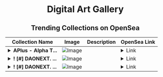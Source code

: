 <div align="center">

# Digital Art Gallery

## Trending Collections on OpenSea

| Collection Name                       | Image                                                                                     | Description                       | OpenSea Link                                                                                          |
|---------------------------------------|-------------------------------------------------------------------------------------------|-----------------------------------|--------------------------------------------------------------------------------------------------------|
| **<details><summary>APlus - Alpha T...</summary>APlus - Alpha Tester</details>** | ![Image](https://i.seadn.io/s/raw/files/93711fb378242a67bd8416c93a1ea2f8.png?w=500&auto=format?w=200&auto=format) |  | <details><summary>Link</summary>[APlus - Alpha Tester](https://opensea.io/collection/aplus-alpha-tester)</details> |
| **<details><summary>! [#] DAONEXT. ...</summary>! [#] DAONEXT. COM</details>** | ![Image](https://i.seadn.io/s/raw/files/5d501e2ef91a2e8e4731b8b6b4d9ca16.png?w=500&auto=format?w=200&auto=format) |  | <details><summary>Link</summary>[! [#] DAONEXT. COM](https://opensea.io/collection/daonext-com-3721)</details> |
| **<details><summary>! [#] DAONEXT. ...</summary>! [#] DAONEXT. COM</details>** | ![Image](https://i.seadn.io/s/raw/files/fc2176bbfedb545b126bb4661d6a1db1.png?w=500&auto=format?w=200&auto=format) |  | <details><summary>Link</summary>[! [#] DAONEXT. COM](https://opensea.io/collection/daonext-com-3720)</details> |

</div>